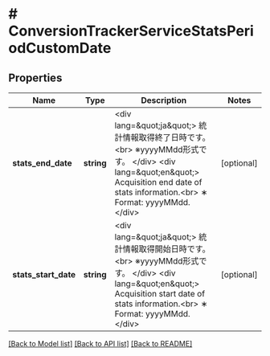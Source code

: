 # # ConversionTrackerServiceStatsPeriodCustomDate

## Properties

Name | Type | Description | Notes
------------ | ------------- | ------------- | -------------
**stats_end_date** | **string** | &lt;div lang&#x3D;\&quot;ja\&quot;&gt; 統計情報取得終了日時です。&lt;br&gt; ※yyyyMMdd形式です。 &lt;/div&gt; &lt;div lang&#x3D;\&quot;en\&quot;&gt; Acquisition end date of stats information.&lt;br&gt; ∗ Format: yyyyMMdd. &lt;/div&gt; | [optional]
**stats_start_date** | **string** | &lt;div lang&#x3D;\&quot;ja\&quot;&gt; 統計情報取得開始日時です。&lt;br&gt; ※yyyyMMdd形式です。 &lt;/div&gt; &lt;div lang&#x3D;\&quot;en\&quot;&gt; Acquisition start date of stats information.&lt;br&gt; ∗ Format: yyyyMMdd. &lt;/div&gt; | [optional]

[[Back to Model list]](../../README.md#models) [[Back to API list]](../../README.md#endpoints) [[Back to README]](../../README.md)
